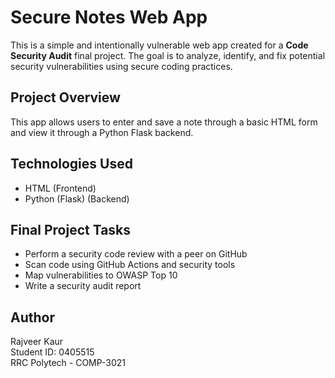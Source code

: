 # Secure Notes Web App

This is a simple and intentionally vulnerable web app created for a **Code Security Audit** final project. The goal is to analyze, identify, and fix potential security vulnerabilities using secure coding practices.

## Project Overview

This app allows users to enter and save a note through a basic HTML form and view it through a Python Flask backend.

## Technologies Used

- HTML (Frontend)
- Python (Flask) (Backend)

## Final Project Tasks

- Perform a security code review with a peer on GitHub
- Scan code using GitHub Actions and security tools
- Map vulnerabilities to OWASP Top 10
- Write a security audit report

## Author

Rajveer Kaur  
Student ID: 0405515  
RRC Polytech - COMP-3021
